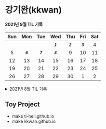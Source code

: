 # **강기완(kkwan)**

**2021년 9월 TIL 기록**

| Sun | Mon | Tue |    Wed    |    Thu    |    Fri    | Sat |
| :-: | :-: | :-: | :-------: | :-------: | :-------: | :-: |
|     |     |     | **_`1`_** | **_`2`_** | **_`3`_** |  4  |
|  5  |  **_`6`_**  |  **_`7`_**  |     **_`8`_**     |     9     |    10     | 11  |
| 12  | 13  | 14  |    15     |    16     |    17     | 18  |
| 19  | 20  | 21  |    22     |    23     |    24     | 25  |
| 26  | 27  | 28  |    29     |    30     |     1     |  2  |

<details>
<summary>
2021년 8월 TIL 기록
</summary>

| Sun |    Mon     |    Tue     |    Wed     |    Thu     |    Fri     | Sat |
| :-: | :--------: | :--------: | :--------: | :--------: | :--------: | :-: |
|  1  |     2      |     3      | **_`4`_**  | **_`5`_**  | **_`6`_**  |  7  |
|  8  | **_`9`_**  | **_`10`_** | **_`11`_** | **_`12`_** | **_`13`_** | 14  |
| 15  |     16     | **_`17`_** | **_`18`_** | **_`19`_** |     20     | 21  |
| 22  | **_`23`_** | **_`24`_** | **_`25`_** | **_`26`_** | **_`27`_** | 28  |
| 29  | **_`30`_** | **_`31`_** |            |            |            |     |

</details>

## Toy Project

- make ti-hell.github.io
- make kkwan.github.io
